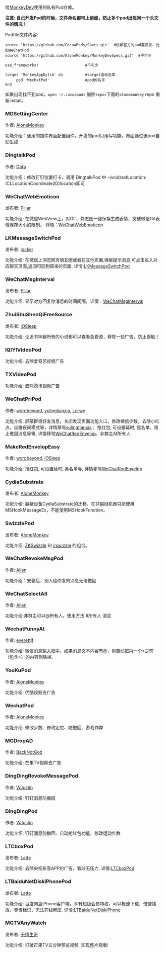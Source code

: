 
给[MonkeyDev](https://github.com/AloneMonkey/MonkeyDev)使用的私有Pod仓库。

**注意: 自己开发Pod的时候，文件命名都带上前缀，防止多个pod出现同一个头文件的情况！**

Podfile文件内容:

```
source 'https://github.com/CocoaPods/Specs.git'  #依赖官方的pod需要加，比如WeChatPod
source 'https://github.com/AloneMonkey/MonkeyDevSpecs.git'  #不可少

use_frameworks!						#不可少

target 'MonkeyAppDylib' do			#target选动态库
     pod 'WechatPod'     			#pod的名字
end
```

如果出现找不到pod，`open ~/.cocoapods` 删除`repos`下面的`alonemonkey` repo 重新install。

### MDSettingCenter

作者: [AloneMonkey](http://weibo.com/xiaoqing28)

功能介绍：通用的插件界面配置组件，开发的pod只用写功能，界面通过该pod自动生成


### DingtalkPod

作者: [Dafa](http://www.cnblogs.com/DafaRan/)

功能介绍：修改钉钉位置打卡，调用 DingtalkPod 中 -(void)setLocation:(CLLocationCoordinate2D)location即可

### WeChatWebEmoticon

发布者: [Pillar](https://github.com/Mainstayz)

功能介绍: 在微信WebView上，对Gif，静态图一键保存生成表情，突破微信Gif表情保存大小的限制。 详情：[WeChatWebEmoticon](https://github.com/Mainstayz/WeChatWebEmoticon)

### LKMessageSwitchPod

发布者: [locker](https://github.com/sherlockZ)

功能介绍: 在微信上浏览网页朋友圈或者在其他页面,弹层提示消息,可点击进入对应聊天页面,返回可回到原来的页面. 详情:[LKMessageSwitchPod](https://github.com/sherlockZ/LKMessageSwitchPod)


### WeChatMsgInterval

发布者: [Pillar](https://github.com/Mainstayz)

功能介绍: 显示对方回复你消息的时间间隔，详情：[WeChatMsgInterval](https://github.com/Mainstayz/WeChatMsgInterval)

### ZhuiShuShenQiFreeSource

发布者: [iOSleep](http://weibo.com/iOSleep)

功能介绍: 让追书神器所有的小说都可以查看免费源，移除一些广告，防止误触！

### IQIYIVideoPod

功能介绍: 去除爱奇艺视频广告

### TXVideoPod

 功能介绍: 去除腾讯视频广告


### WeChatPriPod

作者: [wordbeyond](http://www.swiftyper.com/about/), [yulingtianxia](http://yulingtianxia.com/about/), [Lorwy](https://github.com/Lorwy)

功能介绍: 屏蔽群或好友消息，关闭发现页面功能入口，修改微信步数，去除小红点，设置夜间模式等，详情移驾[yulingtianxia](https://github.com/yulingtianxia/FishChat)；
		 抢红包, 可设置延时, 黑名单，阻止撤回消息等等, 详情移驾[WeChatRedEnvelop](https://github.com/buginux/WeChatRedEnvelop)，非群主At所有人

### MakeRedEnvelopEasy

作者: [wordbeyond](http://www.swiftyper.com/about/), [iOSleep](http://weibo.com/iOSleep)

功能介绍: 抢红包, 可设置延时, 黑名单等, 详情移驾[WeChatRedEnvelop](https://github.com/buginux/WeChatRedEnvelop)

### CydiaSubstrate

发布者: [AloneMonkey](http://weibo.com/xiaoqing28)

功能介绍: 越狱设备CydiaSubstrate的迁移，在非越狱机器只能使用MSHookMessageEx，不能使用MSHookFunction。

### SwizzlePod

发布者: [AloneMonkey](http://weibo.com/xiaoqing28)

功能介绍: [ZKSwizzle](https://github.com/alexzielenski/ZKSwizzle) 和 [jrswizzle](https://github.com/rentzsch/jrswizzle) 的组合。

### WeChatRevokeMsgPod

作者: [Allen](https://github.com/ZWXAllen/)

功能介绍：安装后，别人给你发的消息无法撤回

### WeChatSelectAll

作者: [Allen](https://github.com/ZWXAllen/)

功能介绍:非群主可以@所有人，使用方法 #所有人 消息

### WechatFunnyAt

作者: [everettjf](https://github.com/everettjf)

功能介绍: 微信消息输入框中，如果消息文本内容有@，则自动把第一个>之前（包含>）的内容删除掉。

### YouKuPod

作者: [AloneMonkey](http://weibo.com/xiaoqing28)

功能介绍: 优酷视频去广告

### WechatPod

作者: [AloneMonkey](http://weibo.com/xiaoqing28)

功能介绍: 修改步数、修改定位、防撤回、游戏作弊

### MGDropAD

作者: [BackNotGod](https://github.com/BackNotGod)

功能介绍: 芒果TV视频去广告

### DingDingRevokeMessagePod

作者: [WJustin](https://github.com/WJustin/DingDingRevokeMessagePod.git)

功能介绍: 钉钉消息防撤回

### DingDingPod

作者: [WJustin](https://github.com/WJustin/DingDingPod)

功能介绍: 钉钉消息防撤回、自动抢红包功能、修改运动步数

### LTCboxPod

发布者: [Latte](https://github.com/1061961387)

功能介绍: 去除央视影音APP的广告，看球无压力. 详情:[LTCboxPod](https://github.com/1061961387/LTCboxPod)

### LTBaiduNetDiskiPhonePod

发布者: [Latte](https://github.com/1061961387)

功能介绍: 百度网盘iPhone客户端，享有超级会员特权，可以极速下载，倍速播放，尊贵标识，无法在线解压. 详情:[LTBaiduNetDiskiPhone](https://github.com/1061961387/LTBaiduNetDiskiPhone)

### MGTVAnyWatch

发布者: [无情生哥](https://github.com/wuqingshengge)

功能介绍: 打破芒果TV五分钟预览视频, 实现整片观看!


